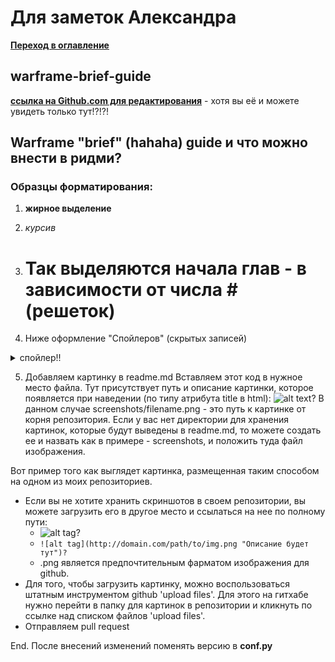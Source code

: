 # Для заметок Александра


**[Переход в оглавление](source/index.md)**

## warframe-brief-guide

**[ссылка на Github.com для редактирования](https://github.com/crackedmind/warframe-brief-guide)** - хотя вы её и можете увидеть только тут!?!?!



## Warframe "brief" (hahaha) guide и что можно внести в ридми?

### Образцы форматирования:

1) **жирное выделение**

2) _курсив_

3) # Так выделяются начала глав - в зависимости от числа # (решеток)

4) Ниже оформление "Спойлеров" (скрытых записей)
<details>
  <summary> спойлер!!</summary>
 - текст спойлера    
</details>

5) Добавляем картинку в readme.md
Вставляем этот код в нужное место файла. Тут присутствует путь и описание картинки, которое появляется при наведении (по типу атрибута title в html):
![alt text](screenshots/filename.png "Описание будет тут")?
В данном случае screenshots/filename.png - это путь к картинке от корня репозитория. Если у вас нет директории для хранения картинок, которые будут выведены в readme.md, то можете создать ее и назвать как в примере - screenshots, и положить туда файл изображения.

Вот пример того как выглядет картинка, размещенная таким способом на одном из моих репозиториев.

  - Если вы не хотите хранить скриншотов в своем репозитории, вы можете загрузить его в другое место и ссылаться на нее по полному пути:
    - ![alt tag](http://domain.com/path/to/img.png "Описание будет тут")?
    - ```![alt tag](http://domain.com/path/to/img.png "Описание будет тут")?```
    - .png является предпочтительным фарматом изображения для github.
  - Для того, чтобы загрузить картинку, можно воспользоваться штатным инструментом github 'upload files'. Для этого на гитхабе нужно перейти в папку для картинок в репозитории и кликнуть по ссылке над списком файлов 'upload files'.
  - Отправляем pull request
  

  
End. После внесений изменений поменять версию в **conf.py**
